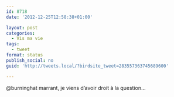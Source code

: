 ```yaml
---
id: 8718
date: '2012-12-25T12:58:38+01:00'

layout: post
categories:
  - Vis ma vie
tags:
  - tweet
format: status
publish_social: no
guid: 'http://tweets.local/?birdsite_tweet=283557363745689600'

---
```


@burninghat marrant, je viens d’avoir droit à la question…